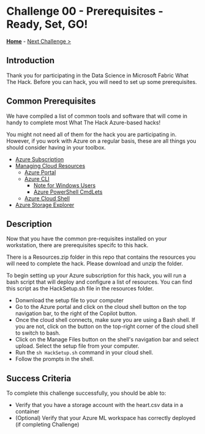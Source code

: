 # Challenge 00 - Prerequisites - Ready, Set, GO!

**[Home](../README.md)** - [Next Challenge >](./Challenge-01.md)

## Introduction

Thank you for participating in the Data Science in Microsoft Fabric What The Hack. Before you can hack, you will need to set up some prerequisites.

## Common Prerequisites

We have compiled a list of common tools and software that will come in handy to complete most What The Hack Azure-based hacks!

You might not need all of them for the hack you are participating in. However, if you work with Azure on a regular basis, these are all things you should consider having in your toolbox.

<!-- If you are editing this template manually, be aware that these links are only designed to work if this Markdown file is in the /xxx-HackName/Student/ folder of your hack. -->

- [Azure Subscription](../Student/000-HowToHack/WTH-Common-Prerequisites.md#azure-subscription)
- [Managing Cloud Resources](../Student/000-HowToHack/WTH-Common-Prerequisites.md#managing-cloud-resources)
  - [Azure Portal](../Student/000-HowToHack/WTH-Common-Prerequisites.md#azure-portal)
  - [Azure CLI](../Student/000-HowToHack/WTH-Common-Prerequisites.md#azure-cli)
    - [Note for Windows Users](../Student/000-HowToHack/WTH-Common-Prerequisites.md#note-for-windows-users)
    - [Azure PowerShell CmdLets](../Student/000-HowToHack/WTH-Common-Prerequisites.md#azure-powershell-cmdlets)
  - [Azure Cloud Shell](../Student/000-HowToHack/WTH-Common-Prerequisites.md#azure-cloud-shell)
- [Azure Storage Explorer](../Student/000-HowToHack/WTH-Common-Prerequisites.md#azure-storage-explorer)

## Description

Now that you have the common pre-requisites installed on your workstation, there are prerequisites specifc to this hack.

There is a Resources.zip folder in this repo that contains the resources you will need to complete the hack. Please download and unzip the folder.

To begin setting up your Azure subscription for this hack, you will run a bash script that will deploy and configure a list of resources. You can find this script as the HackSetup.sh file in the resources folder. 
 - Donwnload the setup file to your computer
 - Go to the Azure portal and click on the cloud shell button on the top navigation bar, to the right of the Copilot button.
 - Once the cloud shell connects, make sure you are using a Bash shell. If you are not, click on the button on the top-right corner of the cloud shell to switch to bash.
 - Click on the Manage Files button on the shell's navigation bar and select upload. Select the setup file from your computer.
 - Run the `sh HackSetup.sh` command in your cloud shell.
 - Follow the prompts in the shell.


## Success Criteria

To complete this challenge successfully, you should be able to:

- Verify that you have a storage account with the heart.csv data in a container
- (Optional) Verify that your Azure ML workspace has correctly deployed (if completing Challenge)
